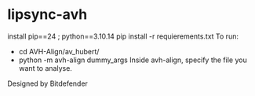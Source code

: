 # lipsync-avh
install pip==24 ;  python==3.10.14
pip install -r requierements.txt
To run:

- cd AVH-Align/av_hubert/
- python -m avh-align dummy_args
Inside avh-align, specify the file you want to analyse.

Designed by Bitdefender
